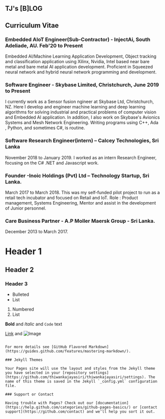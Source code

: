 ## TJ's [B]LOG


## Curriculum Vitae 


### Embedded AIoT Engineer(Sub-Contractor) - InjectAi, South Adeliade, AU. Feb'20 to Present
Embedded AI/Machine Learning Application Development, Object tracking and classification application using Xilinx, Nvidia, Intel based near bare metal and bare metal AI application development. Proficient in Squeezed neural network and hybrid neural network programming and development.

### Software Engineer - Skybase Limited, Christchurch, June 2019 to Present
I currently work as a Sensor fusion ngineer at Skybase Ltd, Christchurch, NZ. Here I develop and engineer machine learning and deep learning algorithms for solving industrial and practical problems of computer vision and Embedded AI application. In addition, I also work on Skybase's Avionics Systems and Mesh Network Engineering. Writing programs using C++, Ada , Python, and sometimes C#, is routine.

### Software Research Engineer(intern) – Calcey Technologies, Sri Lanka
November 2018 to January 2019.
I worked as an intern Research Engineer, focusing on the C# .NET  and Javascript work. 

### Founder -Inoic Holdings (Pvt) Ltd – Technology Startup, Sri Lanka.
March 2017 to March 2018.
This was my self-funded pilot project to run as a retail tech incubator and focused on Retail and IoT.
Role : Product management, Systems Engineering, Mentor and assist in the development of Junior personnel. 

### Care Business Partner - A.P Moller Maersk Group - Sri Lanka.
December 2013 to March 2017.

# Header 1
## Header 2
### Header 3

- Bulleted
- List

1. Numbered
2. List

**Bold** and _Italic_ and `Code` text

[Link](url) and ![Image](src)
```

For more details see [GitHub Flavored Markdown](https://guides.github.com/features/mastering-markdown/).

### Jekyll Themes

Your Pages site will use the layout and styles from the Jekyll theme you have selected in your [repository settings](https://github.com/thiwankajayasiri/thiwankajayasiri/settings). The name of this theme is saved in the Jekyll `_config.yml` configuration file.

### Support or Contact

Having trouble with Pages? Check out our [documentation](https://help.github.com/categories/github-pages-basics/) or [contact support](https://github.com/contact) and we’ll help you sort it out.
